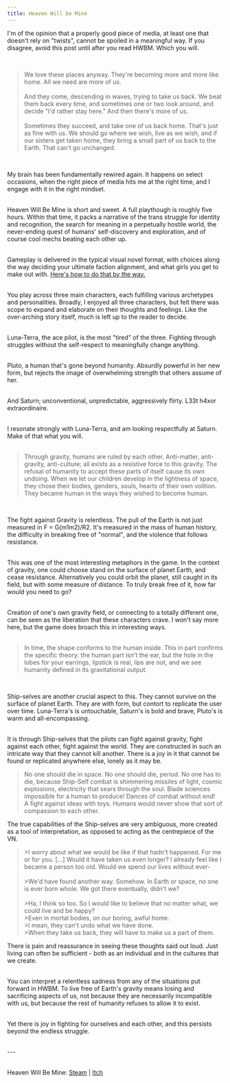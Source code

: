 ```yaml
---
title: Heaven Will be Mine
---
```


<p class="bolded">I'm of the opinion that a properly good piece of media, at least one that doesn't rely on "twists", cannot be spoiled in a meaningful way. If you disagree, avoid this post until after you read HWBM. Which you will.</p><br>

<div>
<blockquote>We love these places anyway. They're becoming more and more like home. All we need are more of us.<br><br>And they come, descending in waves, trying to take us back. We beat them back every time, and sometimes one or two look around, and decide "I'd rather stay here." And then there's more of us.<br><br>Sometimes they succeed, and take one of us back home. That's just as fine with us. We should go where we wish, live as we wish, and if our sisters get taken home, they bring a small part of us back to the Earth. That can't go unchanged.</blockquote><br>

My brain has been fundamentally rewired again. It happens on select occasions, when the right piece of media hits me at the right time, and I engage with it in the right mindset.<br><br>

Heaven Will Be Mine is short and sweet. A full playthough is roughly five hours. Within that time, it packs a narrative of the trans struggle for identity and recognition, the search for meaning in a perpetually hostile world, the never-ending quest of humans' self-discovery and exploration, and of course cool mechs beating each other up.<br><br>

Gameplay is delivered in the typical visual novel format, with choices along the way deciding your ultimate faction alignment, and what girls you get to make out with. <a href="https://steamcommunity.com/sharedfiles/filedetails/?id=1579698535">Here's how to do that by the way.</a><br><br>

You play across three main characters, each fulfilling various archetypes and personalities. Broadly, I enjoyed all three characters, but felt there was scope to expand and elaborate on their thoughts and feelings. Like the over-arching story itself, much is left up to the reader to decide.<br><br>

Luna-Terra, the ace pilot, is the most "tired" of the three. Fighting through struggles without the self-respect to meaningfully change anything.<br><br>

Pluto, a human that's gone beyond humanity. Absurdly powerful in her new form, but rejects the image of overwhelming strength that others assume of her.<br><br>

And Saturn; unconventional, unpredictable, aggressively flirty. L33t h4xor extraordinaire.<br><br>

I resonate strongly with Luna-Terra, and am looking respectfully at Saturn. Make of that what you will.<br><br>

<blockquote> Through gravity, humans are ruled by each other. Anti-matter, anti-gravity, anti-culture; all exists as a resistive force to this gravity. The refusal of humanity to accept these parts of itself cause its own undoing. When we let our children develop in the lightness of space, they chose their bodies, genders, souls, hearts of their own volition. They became human in the ways they wished to become human.</blockquote><br>

The fight against Gravity is relentless. The pull of the Earth is not just measured in F = G(m1m2)/R2. It's measured in the mass of human history, the difficulty in breaking free of "normal", and the violence that follows resistance.<br><br>

This was one of the most interesting metaphors in the game. In the context of gravity, one could choose stand on the surface of planet Earth, and cease resistance. Alternatively you could orbit the planet, still caught in its field, but with some measure of distance. To truly break free of it, how far would you need to go?<br><br>

Creation of one's own gravity field, or connecting to a totally different one, can be seen as the liberation that these characters crave. I won't say more here, but the game does broach this in interesting ways.<br><br>

<blockquote> In time, the shape conforms to the human inside. This in part confirms the specific theory: the human part isn't the ear, but the hole in the lobes for your earrings, lipstick is real, lips are not, and we see humanity defined in its gravitational output.</blockquote><br>

Ship-selves are another crucial aspect to this. They cannot survive on the surface of planet Earth. They are with form, but contort to replicate the user over time. Luna-Terra's is untouchable, Saturn's is bold and brave, Pluto's is warm and all-encompassing.<br><br>

It is through Ship-selves that the pilots can fight against gravity, fight against each other, fight against the world. They are constructed in such an intricate way that they cannot kill another. There is a joy in it that cannot be found or replicated anywhere else, lonely as it may be.

<blockquote>No one should die in space. No one should die, period. No one has to die, because Ship-Self combat is shimmering missiles of light, cosmic explosions, electricity that sears through the soul. Blade sciences impossible for a human to produce! Dances of combat without end!<br>A fight against ideas with toys. Humans would never show that sort of compassion to each other.</blockquote>

The true capabilities of the Ship-selves are very ambiguous, more created as a tool of interpretation, as opposed to acting as the centrepiece of the VN.<br>

<p><blockquote>>I worry about what we would be like if that hadn't happened. For me or for you. [...] Would it have taken us even longer? I already feel like I became a person too old. Would we spend our lives without ever-<br><br>>We'd have found another way. Somehow. In Earth or space, no one is ever born whole. We got there eventually, didn't we?<br><br>>Ha, I think so too. So I would like to believe that no matter what, we could live and be happy?<br>>Even in mortal bodies, on our boring, awful home.<br>>I mean, they can't undo what we have done.<br>>When they take us back, they will have to make us a part of them.</blockquote></p>

There is pain and reassurance in seeing these thoughts said out loud. Just living can often be sufficient - both as an individual and in the cultures that we create.<br><br>

You can interpret a relentless sadness from any of the situations put forward in HWBM. To live free of Earth's gravity means losing and sacrificing aspects of us, not because they are necessarily incompatible with us, but because the rest of humanity refuses to allow it to exist.<br><br>

Yet there is joy in fighting for ourselves and each other, and this persists beyond the endless struggle.<br><br>

---<br><br>

Heaven Will Be Mine: <a href="https://store.steampowered.com/app/836450/Heaven_Will_Be_Mine/">Steam</a> | <a href="https://pillowfight.itch.io/heaven-will-be-mine">Itch</a>

<div>